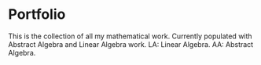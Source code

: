 # Portfolio
This is the collection of all my mathematical work. Currently populated with Abstract Algebra and Linear Algebra work.
LA: Linear Algebra.
AA: Abstract Algebra.